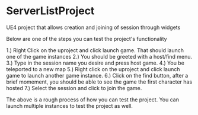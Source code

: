 # ServerListProject
UE4 project that allows creation and joining of session through widgets

Below are one of the steps you can test the project's functionality

1.) Right Click on the uproject and click launch game. That should launch one of the game instances
2.) You should be greeted with a host/find menu.
3.) Type in the session name you desire and press host game.
4.) You be teleported to a new map
5.) Right click on the uproject and click launch game to launch another game instance.
6.) Click on the find button, after a brief momement, you should be able to see the game the first character has hosted
7.) Select the session and click to join the game.

The above is a rough process of how you can test the project. You can launch multiple instances to test the project as well.
